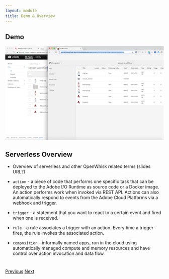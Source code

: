 ```yaml
---
layout: module
title: Demo & Overview
---
```


## Demo

![](images/sensei-workflow.png)

## Serverless Overview
- Overview of serverless and other OpenWhisk related terms (slides URL?)

- `action` - a piece of code that performs one specific task that can be deployed to the Adobe I/O Runtime as source code or a Docker image. An action performs work when invoked via REST API. Actions can also automatically respond to events from the Adobe Cloud Platforms via a webhook and trigger.
- `trigger` - a statement that you want to react to a certain event and fired when one is received.
- `rule` - a rule associates a trigger with an action. Every time a trigger fires, the rule invokes the associated action.
- `composition` - informally named apps, run in the cloud using automatically managed compute and memory resources and have control over action invocation and data flow.

<div class="row" style="margin-top:40px;">
<div class="col-sm-12">
<a href="index.html" class="btn btn-default"><i class="glyphicon glyphicon-chevron-left"></i> Previous</a>
<a href="module2.html" class="btn btn-default pull-right">Next <i class="glyphicon
glyphicon-chevron-right"></i></a>
</div>
</div>
